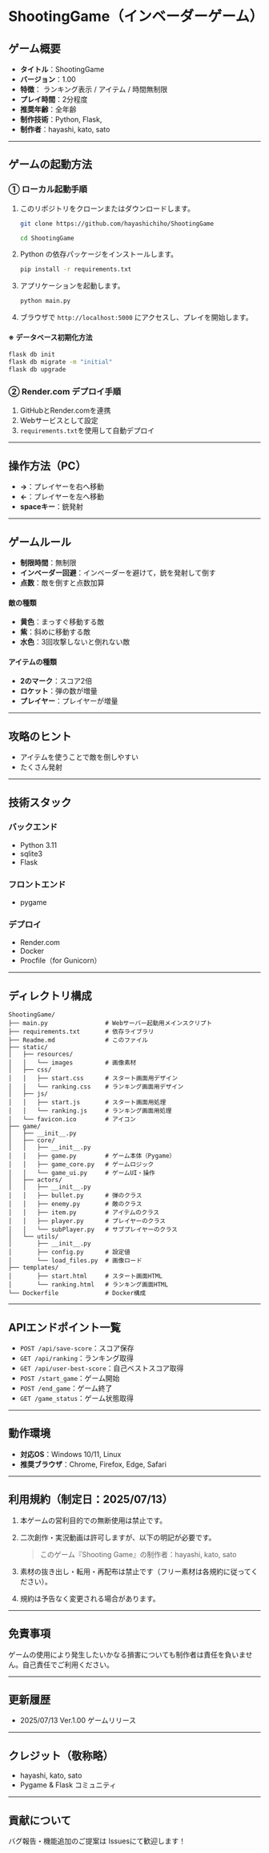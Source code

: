 # ShootingGame（インベーダーゲーム）


## ゲーム概要

* **タイトル**：ShootingGame
* **バージョン**：1.00
* **特徴**： ランキング表示 / アイテム / 時間無制限
* **プレイ時間**：2分程度
* **推奨年齢**：全年齢
* **制作技術**：Python, Flask,
* **制作者**：hayashi, kato, sato

---

## ゲームの起動方法

### ① ローカル起動手順

1. このリポジトリをクローンまたはダウンロードします。

   ```sh
   git clone https://github.com/hayashichiho/ShootingGame
   ```
   ```sh
   cd ShootingGame
   ```

2. Python の依存パッケージをインストールします。

   ```sh
   pip install -r requirements.txt
   ```

3. アプリケーションを起動します。

   ```sh
   python main.py
   ```

4. ブラウザで `http://localhost:5000` にアクセスし、プレイを開始します。

#### ※ データベース初期化方法
   ```sh
   flask db init
   flask db migrate -m "initial"
   flask db upgrade
   ```

### ② Render.com デプロイ手順

1. GitHubとRender.comを連携
2. Webサービスとして設定
3. `requirements.txt`を使用して自動デプロイ

---

## 操作方法（PC）

* **→**：プレイヤーを右へ移動
* **←**：プレイヤーを左へ移動
* **spaceキー**：銃発射

---

## ゲームルール
- **制限時間**：無制限
- **インベーダー回避**：インベーダーを避けて，銃を発射して倒す
- **点数**：敵を倒すと点数加算

#### 敵の種類
- **黄色**：まっすぐ移動する敵
- **紫**：斜めに移動する敵
- **水色**：3回攻撃しないと倒れない敵

#### アイテムの種類
- **2のマーク**：スコア2倍
- **ロケット**：弾の数が増量
- **プレイヤー**：プレイヤーが増量

---

## 攻略のヒント

* アイテムを使うことで敵を倒しやすい
* たくさん発射

---

## 技術スタック

### バックエンド

* Python 3.11
* sqlite3
* Flask

### フロントエンド

* pygame

### デプロイ

* Render.com
* Docker
* Procfile（for Gunicorn）

---

## ディレクトリ構成

```
ShootingGame/
├── main.py                # Webサーバー起動用メインスクリプト
├── requirements.txt       # 依存ライブラリ
├── Readme.md              # このファイル
├── static/
│   ├── resources/
│   │   └── images         # 画像素材
│   ├── css/
│   │   ├── start.css      # スタート画面用デザイン
│   │   └── ranking.css    # ランキング画面用デザイン
│   ├── js/
│   │   ├── start.js       # スタート画面用処理
│   │   └── ranking.js     # ランキング画面用処理
│   └── favicon.ico        # アイコン
├── game/
│   ├── __init__.py
│   ├── core/
│   │   ├── __init__.py
│   │   ├── game.py        # ゲーム本体（Pygame）
│   │   ├── game_core.py   # ゲームロジック
│   │   └── game_ui.py     # ゲームUI・操作
│   ├── actors/
│   │   ├── __init__.py
│   │   ├── bullet.py      # 弾のクラス
│   │   ├── enemy.py       # 敵のクラス
│   │   ├── item.py        # アイテムのクラス
│   │   ├── player.py      # プレイヤーのクラス
│   │   └── subPlayer.py   # サブプレイヤーのクラス
│   └── utils/
│       ├── __init__.py
│       ├── config.py      # 設定値
│       └── load_files.py  # 画像ロード
├── templates/
│       ├── start.html     # スタート画面HTML
│       └── ranking.html   # ランキング画面HTML
└── Dockerfile             # Docker構成
```

---

## APIエンドポイント一覧

* `POST /api/save-score`：スコア保存
* `GET /api/ranking`：ランキング取得
* `GET /api/user-best-score`：自己ベストスコア取得
* `POST /start_game`：ゲーム開始
* `POST /end_game`：ゲーム終了
* `GET /game_status`：ゲーム状態取得

---

## 動作環境

* **対応OS**：Windows 10/11, Linux
* **推奨ブラウザ**：Chrome, Firefox, Edge, Safari

---

## 利用規約（制定日：2025/07/13）

1. 本ゲームの営利目的での無断使用は禁止です。
2. 二次創作・実況動画は許可しますが、以下の明記が必要です。

   > このゲーム『Shooting Game』の制作者：hayashi, kato, sato
3. 素材の抜き出し・転用・再配布は禁止です（フリー素材は各規約に従ってください）。
4. 規約は予告なく変更される場合があります。

---

## 免責事項

ゲームの使用により発生したいかなる損害についても制作者は責任を負いません。自己責任でご利用ください。

---

## 更新履歴

* 2025/07/13 Ver.1.00 ゲームリリース

---

## クレジット（敬称略）

* hayashi, kato, sato
* Pygame & Flask コミュニティ

---

## 貢献について

バグ報告・機能追加のご提案は Issuesにて歓迎します！
